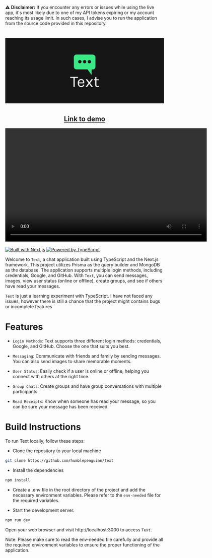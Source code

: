 ⚠️ **Disclaimer:** If you encounter any errors or issues while using the live app, it's most likely due to one of my API tokens expiring or my account reaching its usage limit. In such cases, I advise you to run the application from the source code provided in this repository.

<h1 align="center">
<img src="assets/logo/cover.png" alt="text Logo" width="600">
</h1>

<div align="center">
<a href="https://text-mocha.vercel.app/"><h2 align="center">Link to demo</h2></a>
</div>

<div align="center">
  <video width="640" height="360" controls>
    <source src="assets/demo.mp4" type="video/mp4">
    Your browser does not support the video tag.
  </video>
</div>


[![Built with Next.js](https://img.shields.io/badge/Built%20with-Next.js-black?style=flat-square)](https://nextjs.org/)
[![Powered by TypeScript](https://img.shields.io/badge/Powered%20by-TypeScript-blue?style=flat-square)](https://www.typescriptlang.org/)
</div>

Welcome to `Text`, a chat application built using TypeScript and the Next.js framework. This project utilizes Prisma as the query builder and MongoDB as the database. The application supports multiple login methods, including credentials, Google, and GitHub. With `Text`, you can send messages, images, view user status (online or offline), create groups, and see if others have read your messages.

`Text` is just a learning experiment with TypeScript. I have not faced any issues, however there is still a chance that the project might contains bugs or incomplete features

# Features
- `Login Methods`: Text supports three different login methods: credentials, Google, and GitHub. Choose the one that suits you best.

- `Messaging`: Communicate with friends and family by sending messages. You can also send images to share memorable moments.

- `User Status`: Easily check if a user is online or offline, helping you connect with others at the right time.

- `Group Chats`: Create groups and have group conversations with multiple participants.

- `Read Receipts`: Know when someone has read your message, so you can be sure your message has been received.

# Build Instructions
To run Text locally, follow these steps:

 - Clone the repository to your local machine

```bash
git clone https://github.com/humblepenguinn/text
```

 - Install the dependencies

```bash
npm install
```

- Create a .env file in the root directory of the project and add the necessary environment variables. Please refer to the `env-needed` file for the required variables.

- Start the development server.

```bash
npm run dev
```


Open your web browser and visit http://localhost:3000 to access `Text`.

Note: Please make sure to read the env-needed file carefully and provide all the required environment variables to ensure the proper functioning of the application.
